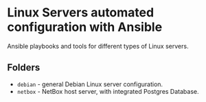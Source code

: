 # Linux Servers automated configuration with Ansible

Ansible playbooks and tools for different types of Linux servers.

## Folders

- `debian` - general Debian Linux server configuration.
- `netbox` - NetBox host server, with integrated Postgres Database.
